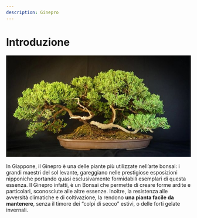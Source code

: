 ```yaml
---
description: Ginepro
---
```


# Introduzione

![](../.gitbook/assets/juniperus.jpeg)

In Giappone, il Ginepro è una delle piante più utilizzate nell’arte bonsai: i grandi maestri del sol levante, gareggiano nelle prestigiose esposizioni nipponiche portando quasi esclusivamente formidabili esemplari di questa essenza. Il Ginepro infatti, è un Bonsai che permette di creare forme ardite e particolari, sconosciute alle altre essenze. Inoltre, la resistenza alle avversità climatiche e di coltivazione, la rendono **una pianta facile da mantenere**, senza il timore dei “colpi di secco” estivi, o delle forti gelate invernali.

